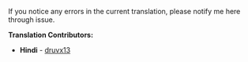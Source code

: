 If you notice any errors in the current translation, please notify me here through issue.  

**Translation Contributors:**  
- **Hindi** - [druvx13](https://github.com/druvx13)
